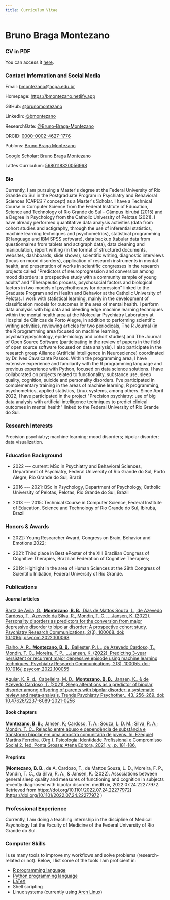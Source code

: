 ```yaml
---
title: Curriculum Vitae
---
```


# Bruno Braga Montezano

### CV in PDF

You can access it [here](/cv.pdf).

### Contact Information and Social Media

Email: bmontezano@hcpa.edu.br

Homepage: https://bmontezano.netlify.app

GitHub: [@brunomontezano](https://github.com/brunomontezano)

LinkedIn: [@bmontezano](https://www.linkedin.com/in/bmontezano)

ResearchGate: [@Bruno-Braga-Montezano](https://www.researchgate.net/profile/Bruno-Braga-Montezano)

ORCID: [0000-0002-4627-1776](https://orcid.org/0000-0002-4627-1776)

Publons: [Bruno Braga Montezano](https://publons.com/researcher/4870813/bruno-braga-montezano/)

Google Scholar: [Bruno Braga Montezano](https://scholar.google.com/citations?user=dULhWr0AAAAJ)

Lattes Curriculum: [5680118320056968](https://lattes.cnpq.br/5680118320056968)

### Bio

Currently, I am pursuing a Master's degree at the Federal University of Rio
Grande do Sul in the Postgraduate Program in Psychiatry and Behavioral Sciences
(CAPES 7 concept) as a Master's Scholar. I have a Technical Course in Computer
Science from the Federal Institute of Education, Science and Technology of Rio
Grande do Sul - Câmpus Ibirubá (2015) and a Degree in Psychology from the
Catholic University of Pelotas (2021). I have already performed quantitative
data analysis activities (data from cohort studies and actigraphy, through the
use of inferential statistics, machine learning techniques and psychometrics),
statistical programming (R language and IBM SPSS software), data backup (tabular
data from questionnaires from tablets and actigraph data), data cleaning and
manipulation, report writing (in the format of structured documents, websites,
dashboards, slide shows), scientific writing, diagnostic interviews (focus on
mood disorders), application of research instruments in mental health, and
presentation of works in scientific congresses in the research projects called
"Predictors of neuroprogression and conversion among mood disorders: a
prospective study with a community sample of young adults" and "Therapeutic
process, psychosocial factors and biological factors in two models of
psychotherapy for depression" linked to the Graduate Program and m Health and
Behavior at the Catholic University of Pelotas. I work with statistical
learning, mainly in the development of classification models for outcomes in the
area of ​​mental health. I perform data analysis with big data and bleeding edge
machine learning techniques within the mental health area at the Molecular
Psychiatry Laboratory at Hospital de Clínicas de Porto Alegre, in addition to
performing scientific writing activities, reviewing articles for two
periodicals, The R Journal (in the R programming area focused on machine
learning, psychiatry/psychology, epidemiology and cohort studies) and The
Journal of Open Source Software (participating in the review of papers in the
field of open source software focused on data analysis). I also participate in
the research group Alliance (Artificial Intelligence in Neuroscience)
coordinated by Dr. Ives Cavalcante Passos. Within the programming area, I have
extensive experience and familiarity with the R programming language and
previous experience with Python, focused on data science solutions. I have
collaborated on projects related to functionality, substance use, sleep quality,
cognition, suicide and personality disorders. I've participated in complementary
training in the areas of machine learning, R programming, psychometrics, applied
statistics, Linux systems, among others. Since April 2022, I have participated
in the project "Precision psychiatry: use of big data analysis with artificial
intelligence techniques to predict clinical outcomes in mental health" linked to
the Federal University of Rio Grande do Sul.

### Research Interests

Precision psychiatry; machine learning; mood disorders; bipolar disorder;
data visualization.

### Education Background

- 2022 --- current: MSc in Psychiatry and Behavioral Sciences, Department of Psychiatry, Federal University of Rio Grande do Sul, Porto Alegre, Rio Grande
do Sul, Brazil

- 2016 --- 2021: BSc in Psychology, Department of Psychology, Catholic
University of Pelotas, Pelotas, Rio Grande do Sul, Brazil

- 2013 --- 2015: Technical Course in Computer Science,
Federal Institute of Education, Science and Technology of Rio Grande do Sul,
Ibirubá, Brazil

### Honors & Awards

- 2022: Young Researcher Award, Congress on Brain, Behavior and Emotions 2022;

- 2021: Third place in Best ePoster of the XIII Brazilian Congress of Cognitive
Therapies, Brazilian Federation of Cognitive Therapies;

- 2019: Highlight in the area of Human Sciences at the 28th Congress of
Scientific Initiation, Federal University of Rio Grande.

### Publications

#### Journal articles

[Bartz de Ávila, G., **Montezano, B. B.**, Dias de Mattos Souza, L., de Azevedo Cardoso, T., Azevedo da Silva, R., Mondin, T. C., ...Jansen, K. (2022). Personality disorders as predictors for the conversion from major depressive disorder to bipolar disorder: A prospective cohort study. Psychiatry Research Communications, 2(3), 100068. doi: 10.1016/j.psycom.2022.100068](https://doi.org/10.1016/j.psycom.2022.100068)

[Fialho, A. R., **Montezano, B. B.**, Ballester, P. L., de Azevedo Cardoso, T., Mondin, T. C., Moreira, F. P., ...Jansen, K. (2022). Predicting 3-year persistent or recurrent major depressive episode using machine learning techniques. Psychiatry Research Communications, 2(3), 100055. doi: 10.1016/j.psycom.2022.100055](http://dx.doi.org/10.1016/j.psycom.2022.100055)

[Aguiar, K. R. d., Cabelleira, M. D., **Montezano, B. B.**, Jansen, K., & de Azevedo Cardoso, T. (2021). Sleep alterations as a predictor of bipolar disorder among offspring of parents with bipolar disorder: a systematic review and meta-analysis. Trends Psychiatry Psychother., 43, 256–269. doi: 10.47626/2237-6089-2021-0256](http://dx.doi.org/10.47626/2237-6089-2021-0256)

#### Book chapters

[**Montezano, B. B.**; Jansen, K; Cardoso, T. A.; Souza, L. D. M.; Silva, R. A.; Mondin, T. C.. Relação entre abuso e dependência de substância e transtorno bipolar em uma amostra comunitária de jovens. In: Ezequiel Martins Ferreira. (Org.). Psicologia: Identidade Profissional e Compromisso Social 2. 1ed. Ponta Grossa: Atena Editora, 2021, v., p. 181-186.](http://dx.doi.org/10.22533/at.ed.400212903)

#### Preprints

[**Montezano, B. B.**, de A. Cardoso, T., de Mattos Souza, L. D., Moreira, F. P., Mondin, T. C., da Silva, R. A., & Jansen, K. (2022). Associations between general sleep quality and measures of functioning and cognition in subjects recently diagnosed with bipolar disorder. medRxiv, 2022.07.24.22277972. Retrieved from https://doi.org/10.1101/2022.07.24.22277972](https://doi.org/10.1101/2022.07.24.22277972 )

### Professional Experience

Currently, I am doing a teaching internship in the discipline of Medical Psychology I at the Faculty of Medicine of the Federal University of Rio Grande do Sul.

### Computer Skills

I use many tools to improve my workflows and solve problems (research-related
or not).
Below, I list some of the tools I am proficient in:

- [R programming language](https://www.r-project.org/)
- [Python programming language](https://www.python.org/)
- [LaTeX](https://www.latex-project.org/)
- Shell scripting
- Linux systems (currently using [Arch Linux](https://archlinux.org/))